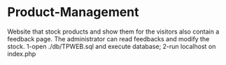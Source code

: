 # Product-Management
Website that stock products and show them for the visitors also contain a feedback page. The administrator can read feedbacks and modify the stock. 
1-open ./db/TPWEB.sql and execute database;
2-run localhost on index.php
